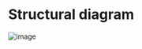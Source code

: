 
# Structural diagram

![image](https://user-images.githubusercontent.com/46986941/157892965-de839614-291e-4d7c-8ef7-73d6994904c8.png)
